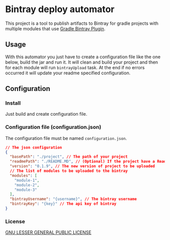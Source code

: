 Bintray deploy automator
===============
This project is a tool to publish artifacts to Bintray for gradle projects with multiple modules that use [Gradle Bintray Plugin](https://github.com/bintray/gradle-bintray-plugin).

Usage
-----
With this automator you just have to create a  configuration file like the one below, build the jar and run it. It will clean and build your project and then for each module will run `bintrayUpload` task.
At the end if no errors occurred it will update your readme specified configuration.

Configuration
-------------
### Install

Just build and create configuration file.

### Configuration file (configuration.json)
The configuration file must be named `configuration.json`.
```json
// The json configuration
{
  "basePath": "./project", // The path of your project
  "readmePath": "./README.MD", // (Optional) If the project have a Readme with the actual version the automator can replace it
  "version": "0.1.9", // The new version of project to be uploaded
  // The list of modules to be uploaded to the bintray
  "modules": [
    "module-1",
    "module-2",
    "module-3"
  ],
  "bintrayUsername": "{username}", // The bintray username
  "bintrayKey": "{key}" // The api key of bintray
}
```
### License
[GNU LESSER GENERAL PUBLIC LICENSE](LICENSE.md)

